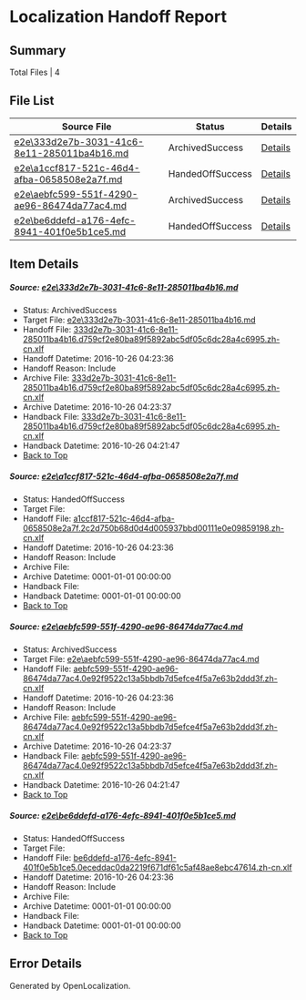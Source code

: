 # <a name='report-top'></a> Localization Handoff Report

## Summary
 Total Files | 4

## File List
 Source File | Status | Details 
 ----------- | ------ | ------- 
 [e2e\333d2e7b-3031-41c6-8e11-285011ba4b16.md](https://github.com/OpenLocalizationTestOrg/ol-test0/blob/05e92bfd6525727c55e187c04543f7e03c4bbf58/e2e/333d2e7b-3031-41c6-8e11-285011ba4b16.md) | ArchivedSuccess | [Details](#a46332ec6ab816d0630114005992f7219cbcf1ff2)
 [e2e\a1ccf817-521c-46d4-afba-0658508e2a7f.md](https://github.com/OpenLocalizationTestOrg/ol-test0/blob/33d255137ac610e23f6060e1536e690db143db5e/e2e/a1ccf817-521c-46d4-afba-0658508e2a7f.md) | HandedOffSuccess | [Details](#08bfa7e22dd5b634af96aa6f868dc418d43ac4f73)
 [e2e\aebfc599-551f-4290-ae96-86474da77ac4.md](https://github.com/OpenLocalizationTestOrg/ol-test0/blob/05e92bfd6525727c55e187c04543f7e03c4bbf58/e2e/aebfc599-551f-4290-ae96-86474da77ac4.md) | ArchivedSuccess | [Details](#7b2fd5b329773d4490e48dcdc79132d937ab1d694)
 [e2e\be6ddefd-a176-4efc-8941-401f0e5b1ce5.md](https://github.com/OpenLocalizationTestOrg/ol-test0/blob/52c137705fb36442a8ed945f637762505fb4737e/e2e/be6ddefd-a176-4efc-8941-401f0e5b1ce5.md) | HandedOffSuccess | [Details](#5a8cc4a9d2c5a1ceec37d80899ba08e130c20bf95)

## Item Details
##### <a name='a46332ec6ab816d0630114005992f7219cbcf1ff2'></a> Source: [e2e\333d2e7b-3031-41c6-8e11-285011ba4b16.md](https://github.com/OpenLocalizationTestOrg/ol-test0/blob/05e92bfd6525727c55e187c04543f7e03c4bbf58/e2e/333d2e7b-3031-41c6-8e11-285011ba4b16.md)
* Status: ArchivedSuccess
* Target File: [e2e\333d2e7b-3031-41c6-8e11-285011ba4b16.md](https://github.com/OpenLocalizationTestOrg/ol-test0-zhcn/blob/c6a30b31ffa14f98f0fc65123bb37e31d101582c/e2e/333d2e7b-3031-41c6-8e11-285011ba4b16.md)
* Handoff File: [333d2e7b-3031-41c6-8e11-285011ba4b16.d759cf2e80ba89f5892abc5df05c6dc28a4c6995.zh-cn.xlf](https://github.com/OpenLocalizationTestOrg/ol-test0-handoff/blob/befb15c2f4519e148c9d949df70c6ef5f65bfb84/ol-handoff/OpenLocalizationTestOrg/ol-test0-zhcn/shujia/ht/333d2e7b-3031-41c6-8e11-285011ba4b16.d759cf2e80ba89f5892abc5df05c6dc28a4c6995.zh-cn.xlf)
* Handoff Datetime: 2016-10-26 04:23:36
* Handoff Reason: Include
* Archive File: [333d2e7b-3031-41c6-8e11-285011ba4b16.d759cf2e80ba89f5892abc5df05c6dc28a4c6995.zh-cn.xlf](https://github.com/OpenLocalizationTestOrg/ol-test0-handoff/blob/7b2825a5cfe7251d666d1b2a2d6acd672451dec4/ol-archive/OpenLocalizationTestOrg/ol-test0-zhcn/shujia/ht/333d2e7b-3031-41c6-8e11-285011ba4b16.d759cf2e80ba89f5892abc5df05c6dc28a4c6995.zh-cn.xlf)
* Archive Datetime: 2016-10-26 04:23:37
* Handback File: [333d2e7b-3031-41c6-8e11-285011ba4b16.d759cf2e80ba89f5892abc5df05c6dc28a4c6995.zh-cn.xlf](https://github.com/OpenLocalizationTestOrg/ol-test0-handback/blob/ec88eb74a00e44217ef815b2f64079e52e9145c1/ol-handback/OpenLocalizationTestOrg/ol-test0-zhcn/shujia/high/333d2e7b-3031-41c6-8e11-285011ba4b16.d759cf2e80ba89f5892abc5df05c6dc28a4c6995.zh-cn.xlf)
* Handback Datetime: 2016-10-26 04:21:47
* [Back to Top](#report-top)

##### <a name='08bfa7e22dd5b634af96aa6f868dc418d43ac4f73'></a> Source: [e2e\a1ccf817-521c-46d4-afba-0658508e2a7f.md](https://github.com/OpenLocalizationTestOrg/ol-test0/blob/33d255137ac610e23f6060e1536e690db143db5e/e2e/a1ccf817-521c-46d4-afba-0658508e2a7f.md)
* Status: HandedOffSuccess
* Target File: 
* Handoff File: [a1ccf817-521c-46d4-afba-0658508e2a7f.2c2d750b68d0d4d005937bbd00111e0e09859198.zh-cn.xlf](https://github.com/OpenLocalizationTestOrg/ol-test0-handoff/blob/befb15c2f4519e148c9d949df70c6ef5f65bfb84/ol-handoff/OpenLocalizationTestOrg/ol-test0-zhcn/shujia/ht/a1ccf817-521c-46d4-afba-0658508e2a7f.2c2d750b68d0d4d005937bbd00111e0e09859198.zh-cn.xlf)
* Handoff Datetime: 2016-10-26 04:23:36
* Handoff Reason: Include
* Archive File: 
* Archive Datetime: 0001-01-01 00:00:00
* Handback File: 
* Handback Datetime: 0001-01-01 00:00:00
* [Back to Top](#report-top)

##### <a name='7b2fd5b329773d4490e48dcdc79132d937ab1d694'></a> Source: [e2e\aebfc599-551f-4290-ae96-86474da77ac4.md](https://github.com/OpenLocalizationTestOrg/ol-test0/blob/05e92bfd6525727c55e187c04543f7e03c4bbf58/e2e/aebfc599-551f-4290-ae96-86474da77ac4.md)
* Status: ArchivedSuccess
* Target File: [e2e\aebfc599-551f-4290-ae96-86474da77ac4.md](https://github.com/OpenLocalizationTestOrg/ol-test0-zhcn/blob/c6a30b31ffa14f98f0fc65123bb37e31d101582c/e2e/aebfc599-551f-4290-ae96-86474da77ac4.md)
* Handoff File: [aebfc599-551f-4290-ae96-86474da77ac4.0e92f9522c13a5bbdb7d5efce4f5a7e63b2ddd3f.zh-cn.xlf](https://github.com/OpenLocalizationTestOrg/ol-test0-handoff/blob/befb15c2f4519e148c9d949df70c6ef5f65bfb84/ol-handoff/OpenLocalizationTestOrg/ol-test0-zhcn/shujia/ht/aebfc599-551f-4290-ae96-86474da77ac4.0e92f9522c13a5bbdb7d5efce4f5a7e63b2ddd3f.zh-cn.xlf)
* Handoff Datetime: 2016-10-26 04:23:36
* Handoff Reason: Include
* Archive File: [aebfc599-551f-4290-ae96-86474da77ac4.0e92f9522c13a5bbdb7d5efce4f5a7e63b2ddd3f.zh-cn.xlf](https://github.com/OpenLocalizationTestOrg/ol-test0-handoff/blob/7b2825a5cfe7251d666d1b2a2d6acd672451dec4/ol-archive/OpenLocalizationTestOrg/ol-test0-zhcn/shujia/ht/aebfc599-551f-4290-ae96-86474da77ac4.0e92f9522c13a5bbdb7d5efce4f5a7e63b2ddd3f.zh-cn.xlf)
* Archive Datetime: 2016-10-26 04:23:37
* Handback File: [aebfc599-551f-4290-ae96-86474da77ac4.0e92f9522c13a5bbdb7d5efce4f5a7e63b2ddd3f.zh-cn.xlf](https://github.com/OpenLocalizationTestOrg/ol-test0-handback/blob/ec88eb74a00e44217ef815b2f64079e52e9145c1/ol-handback/OpenLocalizationTestOrg/ol-test0-zhcn/shujia/high/aebfc599-551f-4290-ae96-86474da77ac4.0e92f9522c13a5bbdb7d5efce4f5a7e63b2ddd3f.zh-cn.xlf)
* Handback Datetime: 2016-10-26 04:21:47
* [Back to Top](#report-top)

##### <a name='5a8cc4a9d2c5a1ceec37d80899ba08e130c20bf95'></a> Source: [e2e\be6ddefd-a176-4efc-8941-401f0e5b1ce5.md](https://github.com/OpenLocalizationTestOrg/ol-test0/blob/52c137705fb36442a8ed945f637762505fb4737e/e2e/be6ddefd-a176-4efc-8941-401f0e5b1ce5.md)
* Status: HandedOffSuccess
* Target File: 
* Handoff File: [be6ddefd-a176-4efc-8941-401f0e5b1ce5.0eceddac0da2219f671df61c5af48ae8ebc47614.zh-cn.xlf](https://github.com/OpenLocalizationTestOrg/ol-test0-handoff/blob/befb15c2f4519e148c9d949df70c6ef5f65bfb84/ol-handoff/OpenLocalizationTestOrg/ol-test0-zhcn/shujia/ht/be6ddefd-a176-4efc-8941-401f0e5b1ce5.0eceddac0da2219f671df61c5af48ae8ebc47614.zh-cn.xlf)
* Handoff Datetime: 2016-10-26 04:23:36
* Handoff Reason: Include
* Archive File: 
* Archive Datetime: 0001-01-01 00:00:00
* Handback File: 
* Handback Datetime: 0001-01-01 00:00:00
* [Back to Top](#report-top)


## Error Details

Generated by OpenLocalization.
